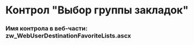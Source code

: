 ﻿---
description: 2.6.0.0
---
# Контрол "Выбор группы закладок"
### Имя контрола в веб-части: zw_WebUserDestinationFavoriteLists.ascx

